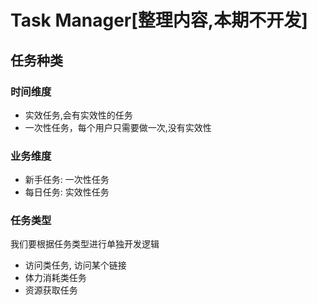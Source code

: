 # Task Manager[整理内容,本期不开发]

## 任务种类

### 时间维度

- 实效任务,会有实效性的任务
- 一次性任务，每个用户只需要做一次,没有实效性

### 业务维度

- 新手任务: 一次性任务
- 每日任务: 实效性任务

### 任务类型

我们要根据任务类型进行单独开发逻辑

- 访问类任务, 访问某个链接
- 体力消耗类任务
- 资源获取任务
